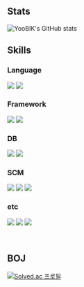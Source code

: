 ## Stats
![YooBIK's GitHub stats](https://github-readme-stats.vercel.app/api?username=YooBIK&theme=dracula&show_icons=true)

## Skills

### Language
<img src="https://img.shields.io/badge/C++-00599C?style=flat-square&logo=cplusplus&logoColor=white"> <img src="https://img.shields.io/badge/Java-007396?style=flat-square&logo=Java&logoColor=white">

### Framework
<img src="https://img.shields.io/badge/Spring-6DB33F?style=flat-square&logo=Spring&logoColor=white"> <img src="https://img.shields.io/badge/Spring%20Boot-6DB33F?style=flat-square&logo=Springboot&logoColor=white">

### DB
<img src="https://img.shields.io/badge/Oracle-F80000?style=flat-square&logo=Oracle&logoColor=white">  <img src="https://img.shields.io/badge/MySQL-4479A1?style=flat-square&logo=mysql&logoColor=white"> 

### SCM
<img src="https://img.shields.io/badge/Git-F05032?style=flat-square&logo=Git&logoColor=white"> <img src="https://img.shields.io/badge/Github-181717?style=flat-square&logo=Github&logoColor=white"> <img src="https://img.shields.io/badge/SVN-809CC9?style=flat-square&logo=subversion&logoColor=white">

### etc
<img src="https://img.shields.io/badge/Notion-000000?style=flat-square&logo=Notion&logoColor=white"> <img src="https://img.shields.io/badge/Postman-FF6C37?style=flat-square&logo=Postman&logoColor=white"> <img src="https://img.shields.io/badge/Velog-20C997?style=flat-square&logo=velog&logoColor=white">


</br>

## BOJ
[![Solved.ac 프로필](http://mazassumnida.wtf/api/v2/generate_badge?boj=quddlr96)](https://solved.ac/quddlr96)&nbsp;&nbsp;


<!--
**YooBIK/YooBIK** is a ✨ _special_ ✨ repository because its `README.md` (this file) appears on your GitHub profile.

Here are some ideas to get you started:

- 🔭 I’m currently working on ...
- 🌱 I’m currently learning ...
- 👯 I’m looking to collaborate on ...
- 🤔 I’m looking for help with ...
- 💬 Ask me about ...
- 📫 How to reach me: ...
- 😄 Pronouns: ...
- ⚡ Fun fact: ...
-->
